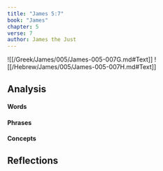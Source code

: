 ```yaml
---
title: "James 5:7"
book: "James"
chapter: 5
verse: 7
author: James the Just
---
```

![[/Greek/James/005/James-005-007G.md#Text]]
![[/Hebrew/James/005/James-005-007H.md#Text]]

## Analysis

#### Words

#### Phrases

#### Concepts

## Reflections
